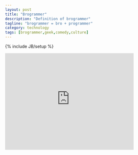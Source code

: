 ```yaml
---
layout: post
title: "Brogrammer"
description: "Definition of brogrammer"
tagline: "brogrammer = bro + programmer"
category: technology
tags: [brogrammer,geek,comedy,culture]
---
```

{% include JB/setup %}

<iframe width="420" height="315" src="http://www.youtube.com/embed/Qi_AAqi0RZM" frameborder="0"> </iframe>
